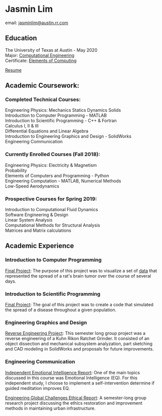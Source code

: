 # Jasmin Lim

email: jasminlim@austin.rr.com  


## Education  
The University of Texas at Austin - May 2020  
Major: [Computational Engineering](http://www.ae.utexas.edu/undergraduate/computational-undergrad-program)  
Certificate: [Elements of Computing](https://www.cs.utexas.edu/undergraduate-program/academics/elements-computing)  

[Resume](/documents/Resume.pdf)    

## Academic Coursework: 

### Completed Technical Courses:  

Engineering Physics: Mechanics
Statics
Dynamics
Solids  
Introduction to Computer Programming - MATLAB   
Introduction to Scientific Programming - C++ & Fortran  
Calculus I, II & III  
Differential Equations and Linear Algebra  
Introduction to Engineering Graphics and Design - SolidWorks  
Engineering Communication

### Currently Enrolled Courses (Fall 2018):  

Engineering Physics: Electricity & Magnetism  
Probability  
Elements of Computers and Programming - Python  
Engineering Computation - MATLAB, Numerical Methods  
Low-Speed Aerodynamics  

### Prospective Courses for Spring 2019:  

Introduction to Computational Fluid Dynamics  
Software Engineering & Design  
Linear System Analysis  
Computational Methods for Structural Analysis  
Matrices and Matrix calculations  

## Academic Experience  

### Introduction to Computer Programming  
[Final Project](/AcademicExperience/COE301): The purpose of this project was to visualize a set of [data](/AcademicExperience/COE301/data/cells.mat) that represented the spread of a rat's brain tumor over the course of several days.  

### Introduction to Scientific Programming
[Final Project](/AcademicExperience/SDS322/SDS322_FinalProject.pdf): The goal of this project was to create a code that simulated the spread of a disease throughout a given population.  

### Engineering Graphics and Design
[Reverse Engineering Project](/AcademicExperience/ME302/FinalProject.pdf): This semester long group project was a reverse engineering of a Kuhn Rikon Ratchet Grinder. It consisted of an object dissection and mechanical subsystem analyzation, part sketching and CAD modeling in SolidWorks and proposals for future improvements.  

### Engineering Communication
[Independent Emotional Intelligence Report](/AcademicExperience/ASE333T/Emotional_Intelligence_Report.pdf): One of the main topics discussed in this course was Emotional Intelligence (EQ). For this independent study, I choose to implement a self-intervention determine if guided meditation improves EQ.   

[Engineering Global Challenges Ethical Report](/AcademicExperience/ASE333T/GC_FinalReport.pdf): A semester-long group research project discussing the ethics restoration and improvement methods in maintaining urban infrastructure.  

